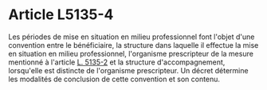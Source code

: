 # Article L5135-4

Les périodes de mise en situation en milieu professionnel font l'objet d'une convention entre le bénéficiaire, la structure dans laquelle il effectue la mise en situation en milieu professionnel, l'organisme prescripteur de la mesure mentionné à l'article [L. 5135-2][1] et la structure d'accompagnement, lorsqu'elle est distincte de l'organisme prescripteur. Un décret détermine les modalités de conclusion de cette convention et son contenu.

 [1]: /affichCodeArticle.do?cidTexte=LEGITEXT000006072050&idArticle=LEGIARTI000028687431&dateTexte=&categorieLien=cid